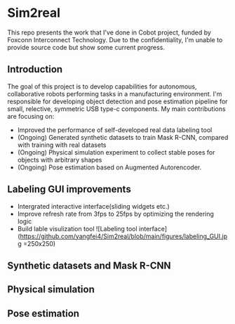 # Sim2real
This repo presents the work that I've done in Cobot project, funded by Foxconn Interconnect Technology. Due to the confidentiality, I'm unable to provide source code but show some current progress.

## Introduction
The goal of this project is to develop capabilities for autonomous, collaborative robots performing tasks in a manufacturing environment. I'm responsible for developing object detection and pose estimation pipeline for small, relective, symmetric USB type-c components. My main contributions are focusing on:
* Improved the performance of self-developed real data labeling tool
* (Ongoing) Generated synthetic datasets to train Mask R-CNN, compared with training with real datasets
* (Ongoing) Physical simulation experiment to collect stable poses for objects with arbitrary shapes
* (Ongoing) Pose estimation based on Augmented Autorencoder.

## Labeling GUI improvements
* Intergrated interactive interface(sliding widgets etc.)
* Improve refresh rate from 3fps to 25fps by optimizing the rendering logic
* Build lable visulization tool
![Labeling tool interface](https://github.com/yangfei4/Sim2real/blob/main/figures/labeling_GUI.jpg =250x250)

## Synthetic datasets and Mask R-CNN

## Physical simulation

## Pose estimation
